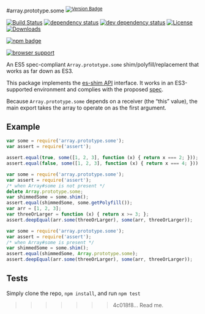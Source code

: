 #array.prototype.some <sup>[![Version Badge][npm-version-svg]][package-url]</sup>

[![Build Status][travis-svg]][travis-url]
[![dependency status][deps-svg]][deps-url]
[![dev dependency status][dev-deps-svg]][dev-deps-url]
[![License][license-image]][license-url]
[![Downloads][downloads-image]][downloads-url]

[![npm badge][npm-badge-png]][package-url]

[![browser support][testling-svg]][testling-url]

An ES5 spec-compliant `Array.prototype.some` shim/polyfill/replacement that works as far down as ES3.

This package implements the [es-shim API](https://github.com/es-shims/api) interface. It works in an ES3-supported environment and complies with the proposed [spec](http://www.ecma-international.org/ecma-262/6.0/).

Because `Array.prototype.some` depends on a receiver (the “this” value), the main export takes the array to operate on as the first argument.

## Example

```js
var some = require('array.prototype.some');
var assert = require('assert');

assert.equal(true, some([1, 2, 3], function (x) { return x === 2; }));
assert.equal(false, some([1, 2, 3], function (x) { return x === 4; }));
```

```js
var some = require('array.prototype.some');
var assert = require('assert');
/* when Array#some is not present */
delete Array.prototype.some;
var shimmedSome = some.shim();
assert.equal(shimmedSome, some.getPolyfill());
var arr = [1, 2, 3];
var threeOrLarger = function (x) { return x >= 3; };
assert.deepEqual(arr.some(threeOrLarger), some(arr, threeOrLarger));
```

```js
var some = require('array.prototype.some');
var assert = require('assert');
/* when Array#some is present */
var shimmedSome = some.shim();
assert.equal(shimmedSome, Array.prototype.some);
assert.deepEqual(arr.some(threeOrLarger), some(arr, threeOrLarger));
```

## Tests
Simply clone the repo, `npm install`, and run `npm test`

[package-url]: https://npmjs.org/package/array.prototype.some
[npm-version-svg]: http://versionbadg.es/ljharb/Array.prototype.some.svg
[travis-svg]: https://travis-ci.org/ljharb/Array.prototype.some.svg
[travis-url]: https://travis-ci.org/ljharb/Array.prototype.some
[deps-svg]: https://david-dm.org/ljharb/Array.prototype.some.svg
[deps-url]: https://david-dm.org/ljharb/Array.prototype.some
[dev-deps-svg]: https://david-dm.org/ljharb/Array.prototype.some/dev-status.svg
[dev-deps-url]: https://david-dm.org/ljharb/Array.prototype.some#info=devDependencies
[testling-svg]: https://ci.testling.com/ljharb/Array.prototype.some.png
[testling-url]: https://ci.testling.com/ljharb/Array.prototype.some
[npm-badge-png]: https://nodei.co/npm/array.prototype.some.png?downloads=true&stars=true
[license-image]: http://img.shields.io/npm/l/array.prototype.some.svg
[license-url]: LICENSE
[downloads-image]: http://img.shields.io/npm/dm/array.prototype.some.svg
[downloads-url]: http://npm-stat.com/charts.html?package=array.prototype.some
>>>>>>> 4c018f8... Read me.
